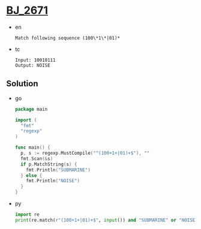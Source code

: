 # [BJ_2671](https://acmicpc.net/problem/2671)

* en

  ```en
  Match following sequence (100\*1\*|01)*
  ```

* tc

  ```tc
  Input: 10010111
  Output: NOISE
  ```

## Solution

* go

  ```go
  package main

  import (
    "fmt"
    "regexp"
  )

  func main() {
    p, s := regexp.MustCompile("^(100+1+|01)+$"), ""
    fmt.Scan(&s)
    if p.MatchString(s) {
      fmt.Println("SUBMARINE")
    } else {
      fmt.Println("NOISE")
    }
  }
  ```

* py

  ```py
  import re
  print(re.match(r"(100+1+|01)+$", input()) and "SUBMARINE" or "NOISE")
  ```
